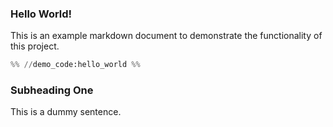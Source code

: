 ### Hello World!

This is an example markdown document to demonstrate the functionality
of this project.

```python
%% //demo_code:hello_world %%
```

### Subheading One

This is a dummy sentence.
